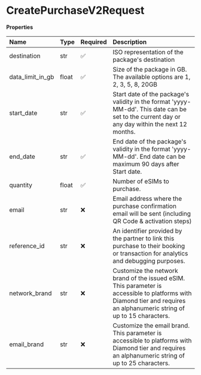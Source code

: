 # CreatePurchaseV2Request

**Properties**

| Name             | Type  | Required | Description                                                                                                                                                             |
| :--------------- | :---- | :------- | :---------------------------------------------------------------------------------------------------------------------------------------------------------------------- |
| destination      | str   | ✅       | ISO representation of the package's destination                                                                                                                         |
| data_limit_in_gb | float | ✅       | Size of the package in GB. The available options are 1, 2, 3, 5, 8, 20GB                                                                                                |
| start_date       | str   | ✅       | Start date of the package's validity in the format 'yyyy-MM-dd'. This date can be set to the current day or any day within the next 12 months.                          |
| end_date         | str   | ✅       | End date of the package's validity in the format 'yyyy-MM-dd'. End date can be maximum 90 days after Start date.                                                        |
| quantity         | float | ✅       | Number of eSIMs to purchase.                                                                                                                                            |
| email            | str   | ❌       | Email address where the purchase confirmation email will be sent (including QR Code & activation steps)                                                                 |
| reference_id     | str   | ❌       | An identifier provided by the partner to link this purchase to their booking or transaction for analytics and debugging purposes.                                       |
| network_brand    | str   | ❌       | Customize the network brand of the issued eSIM. This parameter is accessible to platforms with Diamond tier and requires an alphanumeric string of up to 15 characters. |
| email_brand      | str   | ❌       | Customize the email brand. This parameter is accessible to platforms with Diamond tier and requires an alphanumeric string of up to 25 characters.                      |
